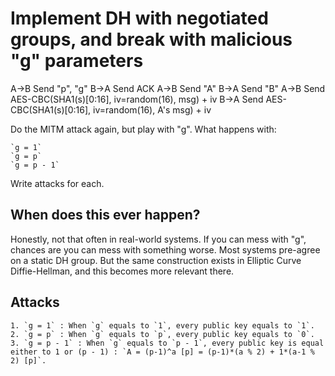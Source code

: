 # Implement DH with negotiated groups, and break with malicious "g" parameters #

A->B
    Send "p", "g"
B->A
    Send ACK
A->B
    Send "A"
B->A
    Send "B"
A->B
    Send AES-CBC(SHA1(s)[0:16], iv=random(16), msg) + iv
B->A
    Send AES-CBC(SHA1(s)[0:16], iv=random(16), A's msg) + iv

Do the MITM attack again, but play with "g". What happens with:

    `g = 1`
    `g = p`
    `g = p - 1`

Write attacks for each.

## When does this ever happen? ##
Honestly, not that often in real-world systems. If you can mess with "g", chances are you can mess with something worse. Most systems pre-agree on a static DH group. But the same construction exists in Elliptic Curve Diffie-Hellman, and this becomes more relevant there.


## Attacks ##

	1. `g = 1` : When `g` equals to `1`, every public key equals to `1`.
	2. `g = p` : When `g` equals to `p`, every public key equals to `0`.
	3. `g = p - 1` : When `g` equals to `p - 1`, every public key is equal either to 1 or (p - 1) : `A = (p-1)^a [p] = (p-1)*(a % 2) + 1*(a-1 % 2) [p]`.

